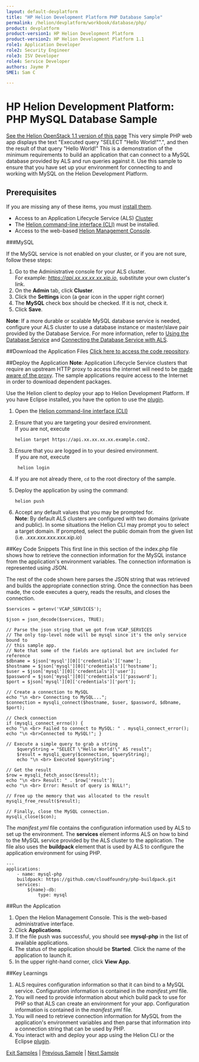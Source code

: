 ```yaml
---
layout: default-devplatform
title: "HP Helion Development Platform PHP Database Sample"
permalink: /helion/devplatform/workbook/database/php/
product: devplatform
product-version1: HP Helion Development Platform
product-version2: HP Helion Development Platform 1.1
role1: Application Developer
role2: Security Engineer
role3: ISV Developer 
role4: Service Developer
authors: Jayme P
SME1: Sam C

---
```

<!--PUBLISHED-->
# HP Helion Development Platform: PHP MySQL Database Sample
[See the Helion OpenStack 1.1 version of this page](/helion/devplatform/1.1/workbook/database/php/)
This very simple PHP web app displays the text "Executed query "SELECT "Hello World!"".", and then the result of that query "Hello World!" This is a demonstration of the minimum requirements to build an application that can connect to a MySQL database provided by ALS and run queries against it. Use this sample to ensure that you have set up your environment for connecting to and working with MySQL on the Helion Development Platform. 
 

## Prerequisites
If you are missing any of these items, you must [install them](/helion/devplatform/appdev/).

- Access to an Application Lifecycle Service (ALS) [Cluster](/als/v1/admin/cluster/)
- The  [Helion command-line interface (CLI)](/als/v1/user/client/) must be installed.
- Access to the web-based [Helion Management Console](/als/v1/user/console/).

###MySQL

If the MySQL service is not enabled on your cluster, or if you are not sure, follow these steps:

1. Go to the Administrative console for your ALS cluster. <br>For example: *https://api.xx.xx.xx.xx.xip.io*, substitute your own cluster's link.
2. On the **Admin** tab, click **Cluster**.
3. Click the **Settings** icon (a gear icon in the upper right corner)
4. The **MySQL** check box should be checked. If it is not, check it.
5. Click **Save**.

**Note**: If a more durable or scalable MySQL database service is needed, configure your ALS cluster to use a database instance or master/slave pair provided by the Database Service. For more information, refer to [Using the Database Service](/helion/devplatform/databaseservice/) and [Connecting the Database Service with ALS](/helion/devplatform/connectdatabase/). 

##Download the Application Files
[Click here to access the code repository](https://github.com/HelionDevPlatform/helion-mysql-php/).

##Deploy the Application
**Note**: Application Lifecycle Service clusters that require an upstream HTTP proxy to access the internet will need to be [made aware of the proxy](/als/v1/admin/server/configuration/#staging-cache-app-http-proxy). The sample applications require access to the Internet in order to download dependent packages. 

Use the Helion client to deploy your app to Helion Development Platform.  If you have Eclipse installed, you have the option to use the [plugin](/helion/devplatform/eclipse/).

1.	Open the [Helion command-line interface (CLI)](/als/v1/user/reference/client-ref/)
3.	Ensure that you are targeting your desired environment.  <br> If you are not, execute
	
		helion target https://api.xx.xx.xx.xx.example.com2.	


1. Ensure that you are logged in to your desired environment.  <br>If you are not, execute
	
		helion login
	
4.	If you are not already there, `cd` to the root directory of the sample.
5.	Deploy the application by using the command:
	
		helion push
	
6.	Accept any default values that you may be prompted for.
	<br>	**Note**: By default ALS clusters are configured with two domains (private and public). In some situations the Helion CLI may prompt you to select a target domain. If prompted, select the public domain from the given list (i.e. *<app-name>.xxx.xxx.xxx.xxx.xip.io*)

##Key Code Snippets
This first line in this section of the index.php file shows how to retrieve the connection information for the MySQL instance from the application's environment variables. The connection information is represented using JSON. 

The rest of the code shown here parses the JSON string that was retrieved and builds the appropriate connection string. Once the connection has been made, the code executes a query, reads the results, and closes the connection. 


	$services = getenv('VCAP_SERVICES');

	$json = json_decode($services, TRUE);

	// Parse the json string that we got from VCAP_SERVICES
	// The only top-level node will be mysql since it's the only service bound to
	// this sample app.
	// Note that some of the fields are optional but are included for reference
	$dbname = $json['mysql'][0]['credentials']['name'];
	$hostname = $json['mysql'][0]['credentials']['hostname'];
	$user = $json['mysql'][0]['credentials']['user'];
	$password = $json['mysql'][0]['credentials']['password'];
	$port = $json['mysql'][0]['credentials']['port'];

	// Create a connection to MySQL
	echo "\n <br> Connecting to MySQL...";
	$connection = mysqli_connect($hostname, $user, $password, $dbname, $port);
		
	// Check connection 
	if (mysqli_connect_errno()) { 
	echo "\n <br> Failed to connect to MySQL: " . mysqli_connect_error(); 
	echo "\n <br>Connected to MySQL!"; } 
	
	// Execute a simple query to grab a string 
		$queryString = "SELECT \"Hello World!\" AS result"; 
		$result = mysqli_query($connection, $queryString); 
		echo "\n <br> Executed $queryString"; 
	
	// Get the result 
	$row = mysqli_fetch_assoc($result); 
	echo "\n <br> Result: " . $row['result']; 
	echo "\n <br> Error: Result of query is NULL!"; 

	// Free up the memory that was allocated to the result 
	mysqli_free_result($result); 
	
	// Finally, close the MySQL connection. 
	mysqli_close($con); 

The *manifest.yml* file contains the configuration information used by ALS to set up the environment. The **services** element informs ALS on how to bind to the MySQL service provided by the ALS cluster to the application. The file also uses the **buildpack** element that is used by ALS to configure the application environment for using PHP.

	--- 
	applications: 
		- name: mysql-php
		buildpack: https://github.com/cloudfoundry/php-buildpack.git 
		services: 
			${name}-db: 
				type: mysql 

##Run the Application
1. Open the Helion Management Console. This is the web-based administrative interface. 
2. Click **Applications**. 
3.	If the file push was successful, you should see **mysql-php** in the list of available applications.
4.	The status of the application should be **Started**. Click the name of the application to launch it. 
5. In the upper right-hand corner, click **View App**. 

##Key Learnings
1. ALS requires configuration information so that it can bind to a MySQL service. Configuration information is contained in the *manifest.yml* file.
1. You will need to provide information about which build pack to use for PHP so that ALS can create an environment for your app. Configuration information is contained in the *manifest.yml* file.
1. You will need to retrieve connection information for MySQL from the application's environment variables and then parse that information into a connection string that can be used by PHP.
1. You interact with and deploy your app using the Helion CLI or the Eclipse [plugin](/helion/devplatform/eclipse/).

[Exit Samples](/helion/devplatform/appdev) | [Previous Sample](/helion/devplatform/workbook/helloworld/php/) | [Next Sample](/helion/devplatform/workbook/messaging/php/)